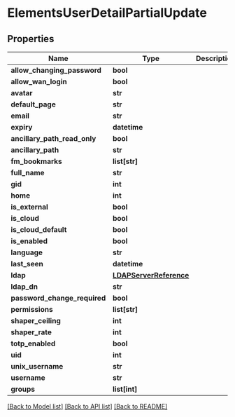 # ElementsUserDetailPartialUpdate

## Properties

Name | Type | Description | Notes
------------ | ------------- | ------------- | -------------
**allow_changing_password** | **bool** |  | [optional] 
**allow_wan_login** | **bool** |  | [optional] 
**avatar** | **str** |  | [optional] 
**default_page** | **str** |  | [optional] 
**email** | **str** |  | [optional] 
**expiry** | **datetime** |  | [optional] 
**ancillary_path_read_only** | **bool** |  | [optional] 
**ancillary_path** | **str** |  | [optional] 
**fm_bookmarks** | **list[str]** |  | [optional] 
**full_name** | **str** |  | [optional] 
**gid** | **int** |  | [optional] 
**home** | **int** |  | [optional] 
**is_external** | **bool** |  | [optional] 
**is_cloud** | **bool** |  | [optional] 
**is_cloud_default** | **bool** |  | [optional] 
**is_enabled** | **bool** |  | [optional] 
**language** | **str** |  | [optional] 
**last_seen** | **datetime** |  | [optional] 
**ldap** | [**LDAPServerReference**](LDAPServerReference.md) |  | [optional] 
**ldap_dn** | **str** |  | [optional] 
**password_change_required** | **bool** |  | [optional] 
**permissions** | **list[str]** |  | [optional] 
**shaper_ceiling** | **int** |  | [optional] 
**shaper_rate** | **int** |  | [optional] 
**totp_enabled** | **bool** |  | [optional] 
**uid** | **int** |  | [optional] 
**unix_username** | **str** |  | [optional] 
**username** | **str** |  | [optional] 
**groups** | **list[int]** |  | [optional] 

[[Back to Model list]](../#documentation-for-models) [[Back to API list]](../#documentation-for-api-endpoints) [[Back to README]](../)


